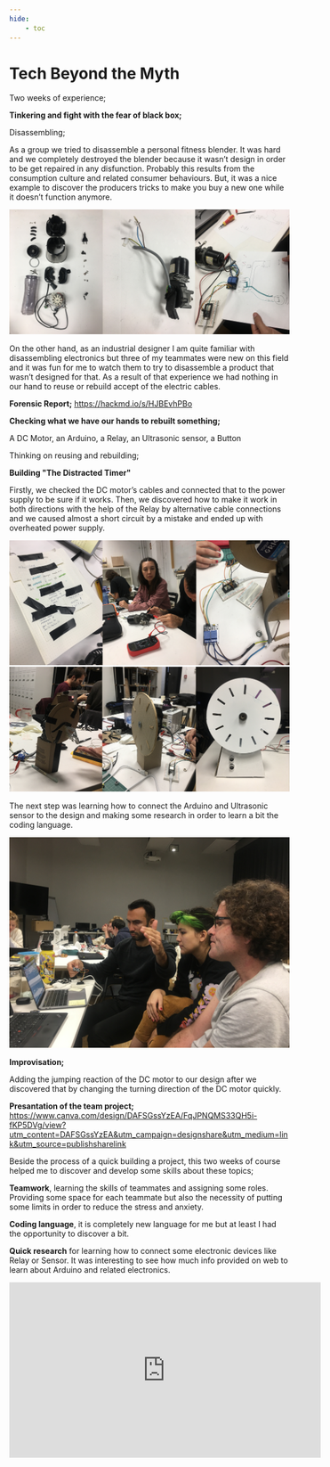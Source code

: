 ```yaml
---
hide:
    - toc
---
```


# Tech Beyond the Myth

Two weeks of experience;

**Tinkering and fight with the fear of black box;**

Disassembling;

As a group we tried to disassemble a personal fitness blender. It was hard and we completely destroyed the blender because it wasn’t design in order to be get repaired in any disfunction. Probably this results from the consumption culture and related consumer behaviours. But, it was a nice example to discover the producers tricks to make you buy a new one while it doesn’t function anymore.  

![](../images/disassemble.jpg)

On the other hand, as an industrial designer I am quite familiar with disassembling electronics but three of my teammates were new on this field and it was fun for me to watch them to try to disassemble a product that wasn’t designed for that. As a result of that experience we had nothing in our hand to reuse or rebuild accept of the electric cables.

**Forensic Report;**
https://hackmd.io/s/HJBEvhPBo

**Checking what we have our hands to rebuilt something;**

A DC Motor, an Arduino, a Relay, an Ultrasonic sensor, a Button

Thinking on reusing and rebuilding;

**Building "The Distracted Timer"**

Firstly, we checked the DC motor’s cables and connected that to the power supply to be sure if it works. Then, we discovered how to make it work in both directions with the help of the Relay by alternative cable connections and we caused almost a short circuit by a mistake and ended up with overheated power supply.

![](../images/thingstorebuilt.jpg)
![](../images/rebuildingprocess.jpg)

The next step was learning how to connect the Arduino and Ultrasonic sensor to the design and making some research in order to learn a bit the coding language.

![](../images/testingthesensor.jpg)


**Improvisation;**

Adding the jumping reaction of the DC motor to our design after we discovered that by changing the turning direction of the DC motor quickly.

**Presantation of the team project;**
https://www.canva.com/design/DAFSGssYzEA/FqJPNQMS33QH5i-fKP5DVg/view?utm_content=DAFSGssYzEA&utm_campaign=designshare&utm_medium=link&utm_source=publishsharelink

Beside the process of a quick building a project, this two weeks of course helped me to discover and develop some skills about these topics;

**Teamwork**, learning the skills of teammates and assigning some roles. Providing some space for each teammate but also the necessity of putting some limits in order to reduce the stress and anxiety.

**Coding language**, it is completely new language for me but at least I had the opportunity to discover a bit.

**Quick research** for learning how to connect some electronic devices like Relay or Sensor. It was interesting to see how much info provided on web to learn about Arduino and related electronics.

<p align="center">
<iframe width="560" height="315" src="https://www.youtube.com/embed/o3Lg-85AYJA" title="YouTube video player" frameborder="0" allow="accelerometer; autoplay; clipboard-write; encrypted-media; gyroscope; picture-in-picture" allowfullscreen></iframe>
